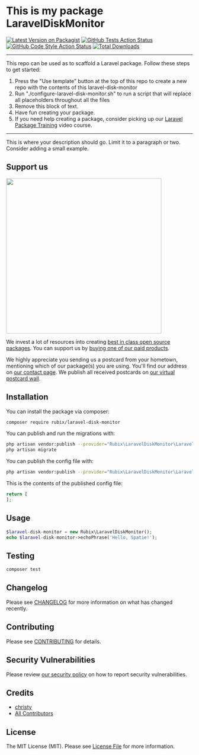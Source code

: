 # This is my package LaravelDiskMonitor

[![Latest Version on Packagist](https://img.shields.io/packagist/v/rubix/laravel-disk-monitor.svg?style=flat-square)](https://packagist.org/packages/rubix/laravel-disk-monitor)
[![GitHub Tests Action Status](https://img.shields.io/github/workflow/status/rubix/laravel-disk-monitor/run-tests?label=tests)](https://github.com/rubix/laravel-disk-monitor/actions?query=workflow%3Arun-tests+branch%3Amain)
[![GitHub Code Style Action Status](https://img.shields.io/github/workflow/status/rubix/laravel-disk-monitor/Check%20&%20fix%20styling?label=code%20style)](https://github.com/rubix/laravel-disk-monitor/actions?query=workflow%3A"Check+%26+fix+styling"+branch%3Amain)
[![Total Downloads](https://img.shields.io/packagist/dt/rubix/laravel-disk-monitor.svg?style=flat-square)](https://packagist.org/packages/rubix/laravel-disk-monitor)

---
This repo can be used as to scaffold a Laravel package. Follow these steps to get started:

1. Press the "Use template" button at the top of this repo to create a new repo with the contents of this laravel-disk-monitor
2. Run "./configure-laravel-disk-monitor.sh" to run a script that will replace all placeholders throughout all the files
3. Remove this block of text.
4. Have fun creating your package.
5. If you need help creating a package, consider picking up our <a href="https://laravelpackage.training">Laravel Package Training</a> video course.
---

This is where your description should go. Limit it to a paragraph or two. Consider adding a small example.

## Support us

[<img src="https://github-ads.s3.eu-central-1.amazonaws.com/laravel-disk-monitor.jpg?t=1" width="419px" />](https://spatie.be/github-ad-click/laravel-disk-monitor)

We invest a lot of resources into creating [best in class open source packages](https://spatie.be/open-source). You can support us by [buying one of our paid products](https://spatie.be/open-source/support-us).

We highly appreciate you sending us a postcard from your hometown, mentioning which of our package(s) you are using. You'll find our address on [our contact page](https://spatie.be/about-us). We publish all received postcards on [our virtual postcard wall](https://spatie.be/open-source/postcards).

## Installation

You can install the package via composer:

```bash
composer require rubix/laravel-disk-monitor
```

You can publish and run the migrations with:

```bash
php artisan vendor:publish --provider="Rubix\LaravelDiskMonitor\LaravelDiskMonitorServiceProvider" --tag="laravel-disk-monitor-migrations"
php artisan migrate
```

You can publish the config file with:
```bash
php artisan vendor:publish --provider="Rubix\LaravelDiskMonitor\LaravelDiskMonitorServiceProvider" --tag="laravel-disk-monitor-config"
```

This is the contents of the published config file:

```php
return [
];
```

## Usage

```php
$laravel-disk-monitor = new Rubix\LaravelDiskMonitor();
echo $laravel-disk-monitor->echoPhrase('Hello, Spatie!');
```

## Testing

```bash
composer test
```

## Changelog

Please see [CHANGELOG](CHANGELOG.md) for more information on what has changed recently.

## Contributing

Please see [CONTRIBUTING](.github/CONTRIBUTING.md) for details.

## Security Vulnerabilities

Please review [our security policy](../../security/policy) on how to report security vulnerabilities.

## Credits

- [christy](https://github.com/christyjoshy)
- [All Contributors](../../contributors)

## License

The MIT License (MIT). Please see [License File](LICENSE.md) for more information.
